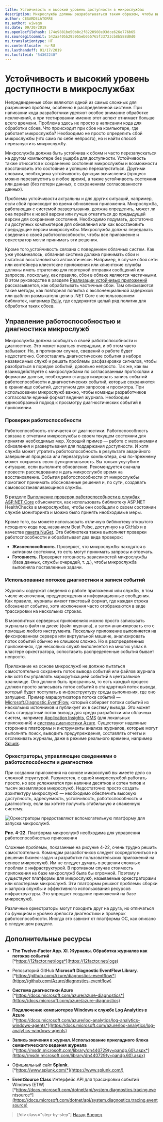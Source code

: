 ```yaml
---
title: Устойчивость и высокий уровень доступности в микрослужбах
description: Микрослужбы должны разрабатываться таким образом, чтобы выдерживать временные сбои сети и зависимостей и сохранять устойчивость для достижения высокого уровня доступности.
author: CESARDELATORRE
ms.author: wiwagn
ms.date: 09/20/2018
ms.openlocfilehash: 174e9881be50b8c2f8220960e93dce626e776b65
ms.sourcegitcommit: 542aa405b295955eb055765f33723cb8b588d0d0
ms.translationtype: HT
ms.contentlocale: ru-RU
ms.lasthandoff: 01/17/2019
ms.locfileid: "54362240"
---
```

# <a name="resiliency-and-high-availability-in-microservices"></a>Устойчивость и высокий уровень доступности в микрослужбах

Непредвиденные сбои являются одной из самых сложных для разрешения проблем, особенно в распределенной системе. При написании кода разработчики уделяют особое внимание обработке исключений, а при тестировании именно этот аспект отнимает больше всего времени. Проблема здесь не просто в написании кода для обработки сбоев. Что происходит при сбое на компьютере, где работает микрослужба? Необходимо не просто определить сбой микрослужбы (что само по себе непросто), но и найти способ перезапустить микрослужбу.

Микрослужба должна быть устойчива к сбоям и часто перезапускаться на другом компьютере без ущерба для доступности. Устойчивость также относится к сохранению состояния микрослужбы и возможности восстановить это состояние и успешно перезапуститься. Другими словами, необходима устойчивость функции вычисления (процесс можно перезапустить в любое время), а также устойчивость состояния или данных (без потери данных, с сохранением согласованности данных).

Проблемы устойчивости актуальны и для других ситуаций, например, если сбой происходит во время обновления приложения. Микрослужба, работающая с системой развертывания, должна определить, может ли она перейти к новой версии или лучше откатиться до предыдущей версии для сохранения состояния. Необходимо подумать, достаточно ли доступных компьютеров для обновления или как восстановить предыдущие версии микрослужбы. Микрослужба должна передавать сведения о своей работоспособности, чтобы все приложение и оркестратор могли принимать эти решения.

Кроме того,устойчивость связана с поведением облачных систем. Как уже упоминалось, облачная система должна принимать сбои и пытаться восстановиться автоматически. Например, в случае сбоя сети или контейнера клиентские приложения или клиентские службы должны иметь стратегию для повторной отправки сообщений или запросов, поскольку, как правило, сбои в облаке являются частичными. В этом руководстве в разделе [Реализации устойчивых приложений](../implement-resilient-applications/index.md) рассказывается, как обрабатывать частичные сбои. Там описываются такие методы, как повторная попытка с экспоненциальной задержкой или шаблон размыкателя цепи в .NET Core с использованием библиотек, например [Polly](https://github.com/App-vNext/Polly), где содержится целый ряд политик для обработки таких сбоев.

## <a name="health-management-and-diagnostics-in-microservices"></a>Управление работоспособностью и диагностика микрослужб

Микрослужба должна сообщать о своей работоспособности и диагностике. Это может казаться очевидным, и об этом часто забывают. Но, в противном случае, сведений о работе будет недостаточно. Сопоставлять диагностические события в наборе независимых служб и решать проблемы расфазировки сигналов, чтобы разобраться в порядке событий, довольно непросто. Так же, как вы взаимодействуете с микрослужбами по согласованным протоколам и форматам данных, необходимо стандартизировать запись событий работоспособности и диагностических событий, которые сохраняются в хранилище событий, доступном для запросов и просмотра. При использовании микрослужб важно, чтобы команды разработчиков согласовали единый формат ведения журнала. Необходим единообразный подход к просмотру диагностических событий в приложении.

### <a name="health-checks"></a>Проверки работоспособности

Работоспособность отличается от диагностики. Работоспособность связана с отчетами микрослужбы о своем текущем состоянии для принятия необходимых мер. Хороший пример — работа с механизмами обновления и развертывания для поддержания доступности. И хотя служба может утратить работоспособность в результате аварийного завершения процесса или перезагрузки компьютера, она по-прежнему может сохранять свою функциональность. Вы только усугубите ситуацию, если выполните обновление. Рекомендуется сначала провести расследование и дать микрослужбе время на восстановление. События работоспособности от микрослужбы помогают принимать обоснованные решения и, по сути, создавать самовосстанавливающиеся службы.

В разделе [Выполнение проверок работоспособности в службах ASP.NET Core](../implement-resilient-applications/monitor-app-health.md#implement-health-checks-in-aspnet-core-services) объясняется, как использовать библиотеку ASP.NET HealthChecks в микрослужбах, чтобы они сообщали о своем состоянии службе мониторинга и можно было принять необходимые меры.

Кроме того, вы можете использовать отличную библиотеку открытого исходного кода под названием Beat Pulse, доступную на [GitHub](https://github.com/Xabaril/BeatPulse) и в качестве [пакета NuGet](https://www.nuget.org/packages/BeatPulse/). Эта библиотека также выполняет проверки работоспособности и обрабатывает два вида проверок:

- **Жизнеспособность**. Проверяет, что микрослужбы находятся в активном состоянии, то есть могут принимать запросы и отвечать. 
- **Готовность**. Проверяет готовность зависимостей микрослужбы (база данных, службы очередей, т. д.), чтобы микрослужба выполняла поставленные задачи. 

### <a name="using-diagnostics-and-logs-event-streams"></a>Использование потоков диагностики и записи событий

Журналы содержат сведения о работе приложения или службы, в том числе исключения, предупреждения и информационные сообщения. Как правило, журналы имеют текстовый формат, где каждая строка обозначает событие, хотя исключения часто отображаются в виде трассировки на нескольких строках.

В монолитных серверных приложениях можно просто записывать журналы в файл на диске (файл журнала), а затем анализировать его с помощью любого инструмента. Поскольку приложение выполняется на фиксированном сервере или виртуальной машине, анализировать поток событий обычно не слишком сложно. Но в распределенных приложениях, где несколько служб выполняется на многих узлах в кластере оркестратора, сопоставить распределенные события бывает непросто.

Приложение на основе микрослужб не должно пытаться самостоятельно сохранить поток вывода событий или файлов журнала или хотя бы управлять маршрутизацией событий в центральное хранилище. Оно должно быть прозрачным, то есть каждый процесс должен просто записывать поток событий в стандартный поток вывода, который будет поступать в инфраструктуру среды выполнения, где оно запущено. Пример маршрутизатора потока событий — [Microsoft.Diagnostic.EventFlow](https://github.com/Azure/diagnostics-eventflow), который собирает потоки событий из нескольких источников и публикует их в систему вывода. Это может быть стандартный поток вывода для среды разработки или облачных систем, например [Application Insights](https://azure.microsoft.com/services/application-insights/), [OMS](https://github.com/Azure/diagnostics-eventflow#oms-operations-management-suite) (для локальных приложений) и [система диагностики Azure](https://docs.microsoft.com/azure/monitoring-and-diagnostics/azure-diagnostics). Существуют надежные сторонние платформы и инструменты анализа журналов, которые могут выполнять поиск, выводить предупреждения, составлять отчеты и отслеживать журналы, даже в режиме реального времени, например [Splunk](https://www.splunk.com/goto/Splunk_Log_Management?ac=ga_usa_log_analysis_phrase_Mar17&_kk=logs%20analysis&gclid=CNzkzIrex9MCFYGHfgodW5YOtA).

### <a name="orchestrators-managing-health-and-diagnostics-information"></a>Оркестраторы, управляющие сведениями о работоспособности и диагностике

При создании приложения на основе микрослужб вы имеете дело со сложной структурой. Разумеется, с одной микрослужбой работать просто, но все усложняется при наличии десятков и сотен типов и тысяч экземпляров микрослужб. Недостаточно просто создать архитектуру микрослужб — необходимо обеспечить высокую доступность, адресуемость, устойчивость, работоспособность и диагностику, если вы хотите получить стабильную и слаженную систему.

![Оркестраторы предоставляют вспомогательную платформу для запуска микрослужб.](./media/image22.png)

**Рис. 4-22**. Платформа микрослужб необходима для управления работоспособностью приложения

Сложные проблемы, показанные на рисунке 4-22, очень трудно решить самостоятельно. Командам разработчиков следует сосредоточиться на решении бизнес-задач и разработке пользовательских приложений на основе микрослужб. Им не следует думать о решении сложных проблем с инфраструктурой. В противном случае стоимость приложения на базе микрослужб была бы огромной. Поэтому и существуют платформы для микрослужб, называемые оркестраторами или кластерами микрослужб. Эти платформы решают проблемы сборки и запуска службы и эффективного использования ресурсов инфраструктуры. Это упрощает создание приложений на базе микрослужб.

Различные оркестраторы могут походить друг на друга, но отличаться по функциям и уровню зрелости диагностики и проверок работоспособности. Иногда это зависит от платформы ОС, как описано в следующем разделе.

## <a name="additional-resources"></a>Дополнительные ресурсы

- **The Twelve-Factor App. XI. Журналы. Обработка журналов как потоков событий** \
  [*https://12factor.net/logs*](https://12factor.net/logs)

- Репозиторий GitHub **Microsoft Diagnostic EventFlow Library**. \
  [*https://github.com/Azure/diagnostics-eventflow*](https://github.com/Azure/diagnostics-eventflow)

- **Система диагностики Azure** \
  [*https://docs.microsoft.com/azure/azure-diagnostics*](https://docs.microsoft.com/azure/azure-diagnostics)

- **Подключение компьютеров Windows к службе Log Analytics в Azure** \
  [*https://docs.microsoft.com/azure/log-analytics/log-analytics-windows-agents*](https://docs.microsoft.com/azure/log-analytics/log-analytics-windows-agents)

- **Запись значения в журнал. Использование прикладного блока семантического ведения журнала** \
  [*https://msdn.microsoft.com/library/dn440729(v=pandp.60).aspx*](https://msdn.microsoft.com/library/dn440729(v=pandp.60).aspx)

- Официальный сайт **Splunk**. \
  [*https://www.splunk.com/*](https://www.splunk.com/)

- **EventSource Class** Интерфейс API для трассировки событий Windows (ETW) \
  [*https://docs.microsoft.com/dotnet/api/system.diagnostics.tracing.eventsource*](https://docs.microsoft.com/dotnet/api/system.diagnostics.tracing.eventsource)

>[!div class="step-by-step"]
>[Назад](microservice-based-composite-ui-shape-layout.md)
>[Вперед](scalable-available-multi-container-microservice-applications.md)
